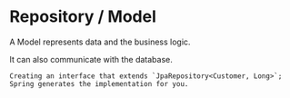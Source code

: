 # Repository / Model

A Model represents data and the business logic.

It can also communicate with the database.

~~~admonish example title="Spring Boot"
Creating an interface that extends `JpaRepository<Customer, Long>`; Spring generates the implementation for you.
~~~
